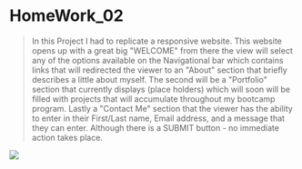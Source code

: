 # HomeWork_02

> In this Project I had to replicate a responsive website. This website opens up with a great big "WELCOME" from there the view will select any of the options available on the Navigational bar which contains links that will redirected the viewer to an "About" section that briefly describes a little about myself. The second will be a "Portfolio" section that currently displays (place holders) which will soon will be filled with projects that will accumulate throughout my bootcamp program. Lastly a "Contact Me" section that the viewer has the ability to enter in their First/Last name, Email address, and a message that they can enter. Although there is a SUBMIT button - no immediate action takes place.

![](https://user-images.githubusercontent.com/74631465/102282661-edf7fe00-3efe-11eb-9077-221915e2f9db.png)
